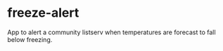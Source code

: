 # freeze-alert
App to alert a community listserv when temperatures are forecast to fall below freezing.
